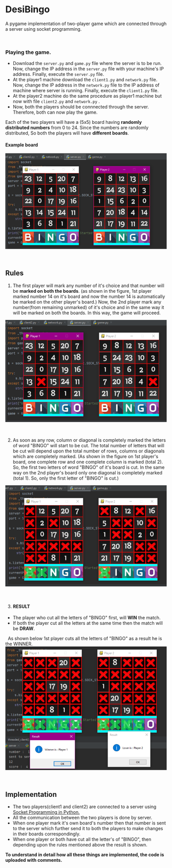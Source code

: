 # DesiBingo
A pygame implementation of two-player game which are connected through a server using socket programming.

&nbsp;

### Playing the game.
- Download the ```server.py``` and ```game.py``` file where the server is to be run. Now, change the IP address in the ```server.py``` file with your machine's IP address. Finally, execute the ```server.py``` file.
- At the player1 machine download the ```client1.py``` and ```network.py``` file. Now, change the IP address in the ```network.py``` file to the IP address of machine where server is running. Finally, execute the ```client1.py``` file.
- At the player2 machine do the same procedure as player1 machine but now with file ```client2.py``` and ```network.py``` .
- Now, both the players should be connnected through the server. Therefore, both can now play the game.

Each of the two players will have a (5x5) board having __randomly distributed numbers__ from 0 to 24. Since the numbers are randomly distributed, So both the players will have __different boards__.

#### Example board
![Screenshot](bingoBoard.png)

&nbsp;

## Rules
1. The first player will mark any number of it's choice and that number will be __marked on both the boards__.
(as shown in the figure, 1st player marked number 14 on it's board and now the number 14 is automatically be marked on the other player's board.)
Now, the 2nd player mark any number(from remaining unmarked) of it's choice and in the same way it will be marked on both the boards.
In this way, the game will proceed.

  ![Screenshot](bingoPlay.png)

&nbsp;

2. As soon as any row, column or diagonal is completely marked the letters of word "BINGO" will start to be cut. The total number of letters that will be cut will depend upon the total number of rows, columns or diagonals which are completely marked.
(As shown in the figure on 1st player's board, one complete row and one complete column is marked (total 2). So, the first two letters of word "BINGO" of it's board is cut. In the same way on the 2nd player's board only one diagonal is completely marked (total 1). So, only the first letter of "BINGO" is cut.)

  ![Screenshot](bingoScore.png)

&nbsp;

3. #### RESULT
  - The player who cut all the letters of "BINGO" first, will __WIN__ the match.
  - If both the player cut all the letters at the same time then the match will be __DRAW__.
  
  &nbsp;
  As shown below 1st player cuts all the letters of "BINGO" as a result he is the WINNER.
   ![Screenshot](bingoResult.png)
   
&nbsp;
&nbsp;

## Implementation
- The two players(client1 and client2) are connected to a server using [Socket Programming in Python.](https://www.geeksforgeeks.org/socket-programming-python/)
- All the communication between the two players is done by server.
- When one player mark it's own board's number then that number is sent to the server which further send it to both the players to make changes in their boards correspondingly.
- When one player or both have cut all the letter's of "BINGO", then depending upon the rules mentioned above the result is shown.

__To understand in detail how all these things are implemented, the code is uploaded with comments.__

